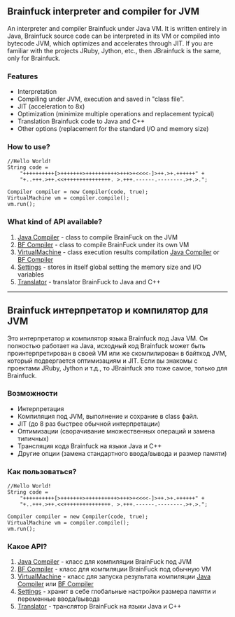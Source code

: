Brainfuck interpreter and compiler for JVM
------------------------------------------

An interpreter and compiler Brainfuck under Java VM. It is written entirely in Java, Brainfuck source code can be interpreted in its VM or compiled into bytecode JVM, which optimizes and accelerates through JIT. If you are familiar with the projects JRuby, Jython, etc., then JBrainfuck is the same, only for Brainfuck.

### Features
+ Interpretation
+ Compiling under JVM, execution and saved in "class file".
+ JIT (acceleration to 8x)
+ Optimization (minimize multiple operations and replacement typical)
+ Translation Brainfuck code to Java and C++
+ Other options (replacement for the standard I/O and memory size)

### How to use?
	
	//Hello World!
	String code = 
		"++++++++++[>+++++++>++++++++++>+++>+<<<<-]>++.>+.++++++" +
		"+..+++.>++.<<+++++++++++++++. >.+++.------.--------.>+.>.";

	Compiler compiler = new Compiler(code, true);
	VirtualMachine vm = compiler.compile();
	vm.run();

### What kind of API available?

1. [Java Compiler](https://github.com/SystemX-Files/jbrainfuck/blob/master/src/ru/systemxfiles/jbrainfuck/vm/java/Compiler.java) - class to compile BrainFuck on the JVM
2. [BF Compiler](https://github.com/SystemX-Files/jbrainfuck/blob/master/src/ru/systemxfiles/jbrainfuck/vm/bf/Compiler.java) - class to compile BrainFuck under its own VM
3. [VirtualMachine](https://github.com/SystemX-Files/jbrainfuck/blob/master/src/ru/systemxfiles/jbrainfuck/util/VirtualMachine.java) - class execution results compilation [Java Compiler](https://github.com/SystemX-Files/JBrainFuck/blob/master/src/ru/systemxfiles/jbrainfuck/vm/java/Compiler.java) or [BF Compiler](https://github.com/SystemX-Files/JBrainFuck/blob/master/src/ru/systemxfiles/jbrainfuck/vm/bf/Compiler.java)
4. [Settings](https://github.com/SystemX-Files/jbrainfuck/blob/master/src/ru/systemxfiles/jbrainfuck/Settings.java) - stores in itself global setting the memory size and I/O variables
5. [Translator](https://github.com/SystemX-Files/jbrainfuck/blob/master/src/ru/systemxfiles/jbrainfuck/util/Translator.java) - translator BrainFuck to Java and C++

---

Brainfuck интерпретатор и компилятор для JVM
--------------------------------------------

Это интерпретатор и компилятор языка Brainfuck под Java VM. Он полностью работает на Java, исходный код Brainfuck может быть проинтерпретирован в своей VM или же скомпилирован в байткод JVM, который подвергается оптимизациям и JIT. Если вы знакомы с проектами JRuby, Jython и т.д., то JBrainfuck это тоже самое, только для Brainfuck.

### Возможности
+ Интерпретация
+ Компиляция под JVM, выполнение и сохрание в class файл. 
+ JIT (до 8 раз быстрее обычной интерпретации)
+ Оптимизации (сворачивание множественных операций и замена типичных)
+ Трансляция кода Brainfuck на языки Java и C++
+ Другие опции (замена стандартного ввода/вывода и размер памяти)

### Как пользоваться? 
	
	//Hello World!
	String code = 
		"++++++++++[>+++++++>++++++++++>+++>+<<<<-]>++.>+.++++++" +
		"+..+++.>++.<<+++++++++++++++. >.+++.------.--------.>+.>.";

	Compiler compiler = new Compiler(code, true);
	VirtualMachine vm = compiler.compile();
	vm.run();

### Какое API?

1. [Java Compiler](https://github.com/SystemX-Files/jbrainfuck/blob/master/src/ru/systemxfiles/jbrainfuck/vm/java/Compiler.java) - класс для компиляции BrainFuck под JVM
2. [BF Compiler](https://github.com/SystemX-Files/jbrainfuck/blob/master/src/ru/systemxfiles/jbrainfuck/vm/bf/Compiler.java) - класс для компиляции BrainFuck под обычную VM
3. [VirtualMachine](https://github.com/SystemX-Files/jbrainfuck/blob/master/src/ru/systemxfiles/jbrainfuck/util/VirtualMachine.java) - класс для запуска результата компиляции [Java Compiler](https://github.com/SystemX-Files/JBrainFuck/blob/master/src/ru/systemxfiles/jbrainfuck/vm/java/Compiler.java) или [BF Compiler](https://github.com/SystemX-Files/JBrainFuck/blob/master/src/ru/systemxfiles/jbrainfuck/vm/bf/Compiler.java)
4. [Settings](https://github.com/SystemX-Files/jbrainfuck/blob/master/src/ru/systemxfiles/jbrainfuck/Settings.java) - хранит в себе глобальные настройки размера памяти и переменные ввода/вывода
5. [Translator](https://github.com/SystemX-Files/jbrainfuck/blob/master/src/ru/systemxfiles/jbrainfuck/util/Translator.java) - транслятор BrainFuck на языки Java и С++
